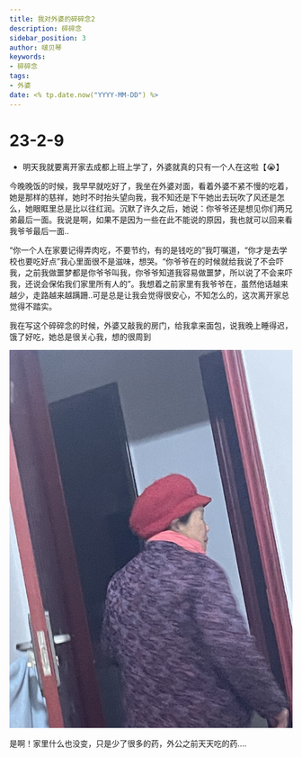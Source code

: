 ```yaml
---
title: 我对外婆的碎碎念2
description: 碎碎念
sidebar_position: 3
author: 啵贝琴
keywords:
- 碎碎念
tags: 
- 外婆
date: <% tp.date.now("YYYY-MM-DD") %>
---
```


# 23-2-9

- 明天我就要离开家去成都上班上学了，外婆就真的只有一个人在这啦【😭】

今晚晚饭的时候，我早早就吃好了，我坐在外婆对面，看着外婆不紧不慢的吃着，她是那样的慈祥，她时不时抬头望向我，我不知还是下午她出去玩吹了风还是怎么，她眼眶里总是比以往红润。沉默了许久之后，她说：你爷爷还是想见你们两兄弟最后一面。我说是啊，如果不是因为一些在此不能说的原因，我也就可以回来看我爷爷最后一面..

“你一个人在家要记得弄肉吃，不要节约，有的是钱吃的”我叮嘱道，“你才是去学校也要吃好点”我心里面很不是滋味，想哭。“你爷爷在的时候就给我说了不会吓我，之前我做噩梦都是你爷爷叫我，你爷爷知道我容易做噩梦，所以说了不会来吓我，还说会保佑我们家里所有人的”。我想着之前家里有我爷爷在，虽然他话越来越少，走路越来越蹒跚..可是总是让我会觉得很安心，不知怎么的，这次离开家总觉得不踏实。

我在写这个碎碎念的时候，外婆又敲我的房门，给我拿来面包，说我晚上睡得迟，饿了好吃，她总是很关心我，想的很周到

![1](../../static/life_Page/碎碎念/1.jpg)

是啊！家里什么也没变，只是少了很多的药，外公之前天天吃的药....